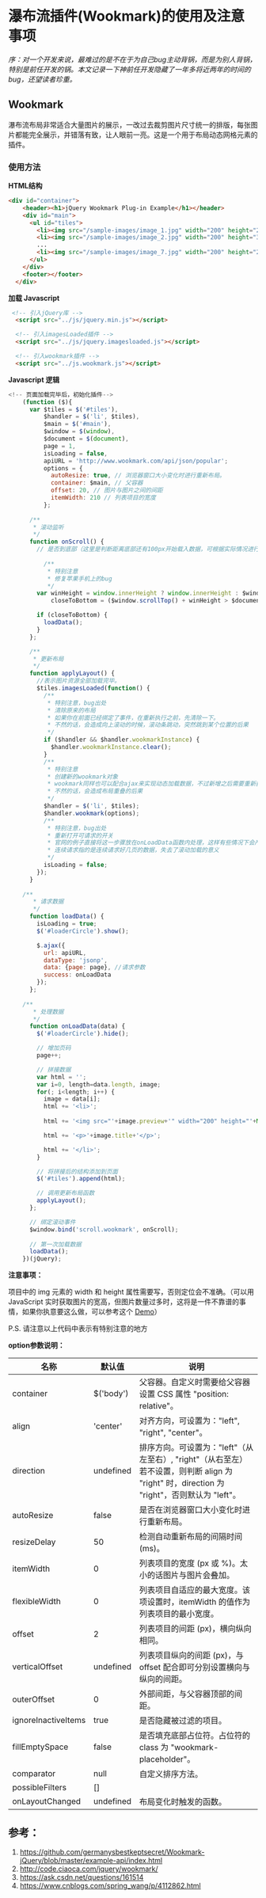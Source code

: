 # 瀑布流插件(Wookmark)的使用及注意事项

*序：对一个开发来说，最难过的是不在于为自己bug主动背锅，而是为别人背锅，特别是前任开发的锅。本文记录一下神前任开发隐藏了一年多将近两年的时间的bug，还望读者珍重。*

## Wookmark

瀑布流布局非常适合大量图片的展示，一改过去裁剪图片尺寸统一的排版，每张图片都能完全展示，并错落有致，让人眼前一亮。这是一个用于布局动态网格元素的插件。

### 使用方法

**HTML结构**

```html
<div id="container">
    <header><h1>jQuery Wookmark Plug-in Example</h1></header>
    <div id="main">
      <ul id="tiles">
        <li><img src="/sample-images/image_1.jpg" width="200" height="283"><p>1</p></li>
        <li><img src="/sample-images/image_2.jpg" width="200" height="300"><p>2</p></li>
        ...
        <li><img src="/sample-images/image_7.jpg" width="200" height="200"><p>7</p></li>
      </ul>
    </div>
    <footer></footer>
  </div>
```

**加载 Javascript**

```html
 <!-- 引入jQuery库 -->
  <script src="../js/jquery.min.js"></script>

  <!-- 引入imagesLoaded插件 -->
  <script src="../js/jquery.imagesloaded.js"></script>

  <!-- 引入wookmark插件 -->
  <script src="../js.wookmark.js"></script>
```

**Javascript 逻辑**

```javascript
<!-- 页面加载完毕后，初始化插件-->
    (function ($){
      var $tiles = $('#tiles'),
          $handler = $('li', $tiles),
          $main = $('#main'),
          $window = $(window),
          $document = $(document),
          page = 1,
          isLoading = false,
          apiURL = 'http://www.wookmark.com/api/json/popular';
          options = {
            autoResize: true, // 浏览器窗口大小变化时进行重新布局。
            container: $main, // 父容器
            offset: 20, // 图片与图片之间的间距
            itemWidth: 210 // 列表项目的宽度
          };
    
      /**
       * 滚动监听
       */
      function onScroll() {
        // 是否到底部（这里是判断距离底部还有100px开始载入数据，可根据实际情况进行调整）
 
          /**
           * 特别注意
           * 修复苹果手机上的bug
           */
        var winHeight = window.innerHeight ? window.innerHeight : $window.height(), 
            closeToBottom = ($window.scrollTop() + winHeight > $document.height() - 100);

        if (closeToBottom) {
          loadData();
        }
      };

      /**
       * 更新布局
       */
      function applyLayout() {
        //表示图片资源全部加载完毕。
        $tiles.imagesLoaded(function() {
          /**
           * 特别注意，bug出处
           * 清除原来的布局
           * 如果你在前面已经绑定了事件，在重新执行之前，先清除一下。
           * 不然的话，会造成向上滚动的时候，滚动条跳动，突然跳到某个位置的后果
           */
          if ($handler && $handler.wookmarkInstance) {
            $handler.wookmarkInstance.clear();
          }
          /**
           * 特别注意
           * 创建新的wookmark对象
           * wookmark同样也可以配合ajax来实现动态加载数据，不过新增之后需要重新执行一次。
           * 不然的话，会造成布局重叠的后果
           */
          $handler = $('li', $tiles);
          $handler.wookmark(options);
          /**
           * 特别注意，bug出处
           * 重新打开可请求的开关
           * 官网的例子直接将这一步骤放在onLoadData函数内处理，这样有些情况下会产生连续请求的bug
           * 连续请求指的是连续请求好几页的数据，失去了滚动加载的意义
           */
          isLoading = false;
        });
      }
    
    /**
       * 请求数据
       */
      function loadData() {
        isLoading = true;
        $('#loaderCircle').show();

        $.ajax({
          url: apiURL,
          dataType: 'jsonp',
          data: {page: page}, //请求参数
          success: onLoadData
        });
      };
    
    /**
       * 处理数据
       */
      function onLoadData(data) {
        $('#loaderCircle').hide();

        // 增加页码
        page++;

        // 拼接数据
        var html = '';
        var i=0, length=data.length, image;
        for(; i<length; i++) {
          image = data[i];
          html += '<li>';
          
          html += '<img src="'+image.preview+'" width="200" height="'+Math.round(image.height/image.width*200)+'">';

          html += '<p>'+image.title+'</p>';

          html += '</li>';
        }

        // 将拼接后的结构添加到页面
        $('#tiles').append(html);

        // 调用更新布局函数
        applyLayout();
      };

      // 绑定滚动事件
      $window.bind('scroll.wookmark', onScroll);
    
      // 第一次加载数据
      loadData();
    })(jQuery);
```



**注意事项：**

项目中的 img 元素的 width 和 height 属性需要写，否则定位会不准确。（可以用 JavaScript 实时获取图片的宽高，但图片数量过多时，这将是一件不靠谱的事情，如果你执意要这么做，可以参考这个 [Demo](http://code.ciaoca.com/jquery/wookmark/demo/load-images.html)）

P.S. 请注意以上代码中表示有特别注意的地方



**option参数说明：**

| 名称                | 默认值    | 说明                                                         |
| ------------------- | --------- | ------------------------------------------------------------ |
| container           | $('body') | 父容器。自定义时需要给父容器设置 CSS 属性 "position: relative"。 |
| align               | 'center'  | 对齐方向，可设置为："left", "right", "center"。              |
| direction           | undefined | 排序方向。可设置为："left"（从左至右）, "right"（从右至左）若不设置，则判断 align 为 "right" 时，direction 为 "right"，否则默认为 "left"。 |
| autoResize          | false     | 是否在浏览器窗口大小变化时进行重新布局。                     |
| resizeDelay         | 50        | 检测自动重新布局的间隔时间 (ms)。                            |
| itemWidth           | 0         | 列表项目的宽度 (px 或 %)。太小的话图片与图片会叠加。         |
| flexibleWidth       | 0         | 列表项目自适应的最大宽度。该项设置时，itemWidth 的值作为列表项目的最小宽度。 |
| offset              | 2         | 列表项目的间距 (px)，横向纵向相同。                          |
| verticalOffset      | undefined | 列表项目纵向的间距 (px)，与 offset 配合即可分别设置横向与纵向的间距。 |
| outerOffset         | 0         | 外部间距，与父容器顶部的间距。                               |
| ignoreInactiveItems | true      | 是否隐藏被过滤的项目。                                       |
| fillEmptySpace      | false     | 是否填充底部占位符。占位符的 class 为 "wookmark-placeholder"。 |
| comparator          | null      | 自定义排序方法。                                             |
| possibleFilters     | []        |                                                              |
| onLayoutChanged     | undefined | 布局变化时触发的函数。                                       |

## 参考：

1. https://github.com/germanysbestkeptsecret/Wookmark-jQuery/blob/master/example-api/index.html
2. http://code.ciaoca.com/jquery/wookmark/
3. https://ask.csdn.net/questions/161514
4. https://www.cnblogs.com/spring_wang/p/4112862.html
